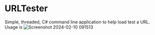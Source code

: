# URLTester
Simple, threaded, C# command line application to help load test a URL.
Usage is <url to test> <number of tests>
![Screenshot 2024-02-10 091513](https://github.com/dmeldrum6/URLTester/assets/38048135/1e8c897d-2f8b-4f48-aebc-5e59b1d04c65)
